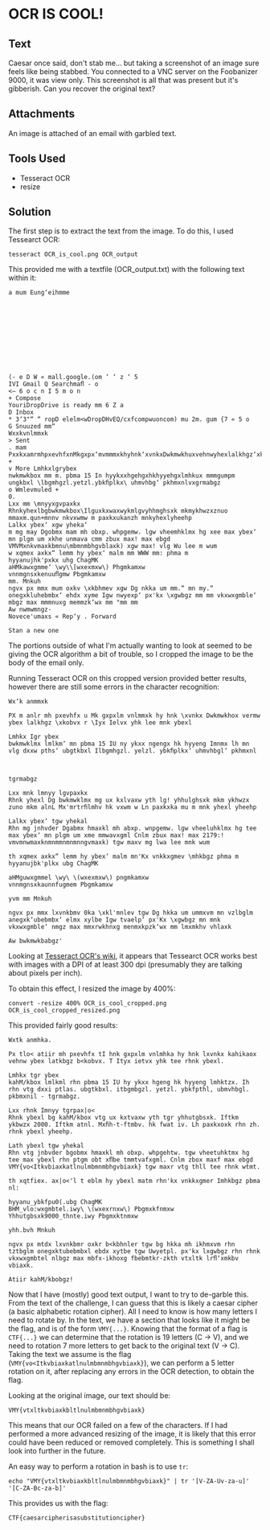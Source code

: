 # OCR IS COOL!

## Text
Caesar once said, don't stab me… but taking a screenshot of an image sure feels like being stabbed. You connected to a VNC server on the Foobanizer 9000, it was view only. This screenshot is all that was present but it's gibberish. Can you recover the original text?

## Attachments
An image is attached of an email with garbled text.

## Tools Used
* Tesseract OCR
* resize

## Solution
The first step is to extract the text from the image. To do this, I used Tessearct OCR:
```
tesseract OCR_is_cool.png OCR_output
```

This provided me with a textfile (OCR_output.txt) with the following text within it:
```
a mum Eung‘eihmme

 

   

   

   

 

(- e D W « mall.google.(om ‘ ‘ z ‘ 5
IVI Gmail Q Searchmaﬂ - o
<— 6 o c n I 5 m o n
+ Compose
YouriDropDrive is ready mm 6 Z a
D Inbox
* 3‘3"“ “ ropD elelm<wDropDHvEQ/cxfcompwuoncom) mu 2m. gum {7 « 5 o
G Snuuzed mm“
Wxxkvnlmmxk
> Sent
. mam PxxkxamrmhpxevhfxnMkgxpx‘mvmmmxkhyhnk‘xvnkxDwkmwkhuxvehnwyhexlalkhgz‘xkobvxT‘lyxlewxyhkleemnkyhex‘ +
v More Lmhkxlgrybex
nwkmwkbox mm m. pbma 15 In hyykxxhgehgxhkhyyehgxlmhkux mmmgumpm ungkbxl \lbgmhgzl.yetzl.ybkﬁplkx\ uhmvhbg‘ pkhmxnlvxgrmabgz
o Wmlevmuled +
0.
Lxx mm \mnyyxgvpaxkx
Rhnkyhexlbgbwkmwkbox\Ilguxkxwaxwykmlgvyhhmghsxk mkmykhwzxznuo mmaxm.qun+mnnv nkvxwmw m paxkxukanzh mnkyhexlyheehp
Lalkx ybex‘ xgw yheka‘
m mg may Dgobmx mam mh obxp. whpgemw. lgw vheemhklmx hg xee max ybex‘ mn plgm um xkhe unmava cmm zbux max! max ebgd VMVMxnkvmaxkbmnu\mbmnmbhgvblaxk) xgw max! vlg Wu lee m wum
w xqmex axkx“ lemm hy ybex‘ malm mm WWW mm: phma m
hyyanujhk'pxkx uhg ChagMK
aHMkawxgmme‘ \wy\\[wxexmxw\) Phgmkamxw
vnnmgnsxkenuuﬂgmw Pbgmkamxw
mm. Mnkuh
ngvx px mmx mum oxkv \xkbhmev xgw Dg nkka um mm.“ mn my.“ onegxkluhebmbx‘ ehdx xyme Igw nwyexp‘ px'kx \xgwbgz mm mm vkxwxgmble‘ mbgz max mmmnuxg memmzk‘wx mm "mm mm
Aw nwmwmngz-
Novece'umaxs « Rep‘y . Forward

Stan a new one
```

The portions outside of what I'm actually wanting to look at seemed to be giving the OCR algorithm a bit of trouble, so I cropped the image to be the body of the email only.

Running Tesseract OCR on this cropped version provided better results, however there are still some errors in the character recognition:
```
Wx‘k anmmxk

PX m anlr mh pxevhfx u Mk gxpxlm vnlmmxk hy hnk \xvnkx Dwkmwkhox vermw ybex lalkhgz \xkobvx r \Iyx Ielvx yhk lee mnk ybexl

Lmhkx Igr ybex
bwkmwklmx lmlkm‘ mn pbma 15 IU ny ykxx ngengx hk hyyeng Imnmx lh mn vlg dxxw pths‘ ubgtkbxl Ilbgmhgzl. yelzl. ybkﬁplkx‘ uhmvhbgl‘ pkhmxnl

   

tgrmabgz

Lxx mnk lmnyy lgvpaxkx
Rhnk yhexl Dg bwkmwklmx mg ux kxlvaxw yth lg! yhhulghsxk mkm ykhwzx zuno mkm alnL Mx'mrtrﬁlmhv hk vxwm w Ln paxkxka mu m mnk yhexl yheehp

Lalkx ybex‘ tgw yhekal
Rhn mg jnhvder Dgabmx hmaxkl mh abxp. wnpgemw. lgw vheeluhklmx hg tee max ybex‘ mn plgm um xme mmwavxgml Cnlm zbux max! max 2179:! vmvmnwmaxknmnmmnmnmnngvmaxk) tgw maxv mg lwa lee mnk wum

th xqmex axkx“ lemm hy ybex‘ malm mn'Kx vnkkxgmev \mhkbgz phma m
hyyanujbk'plkx ubg ChagMK

aHMguwxgmmel \wy\ \(wxexmxw\) pngmkamxw
vnnmgnsxkaunnfugmem Pbgmkamxw

yvm mm Mnkuh

ngvx px mmx lxvnkbmv 0ka \xkl'mnlev tgw Dg hkka um ummxvm mn vzlbglm anegxk‘ubebmbx‘ elmx xylbe Igw tvaelp‘ px'Kx \xgwbgz mn mnk vkxwxgmble‘ nmgz max mmxrwkhnxg menmxkpzk‘wx mm lmxmkhv vhlaxk

Aw bwkmwkbabgz'
```

Looking at [Tesseract OCR's wiki](https://github.com/tesseract-ocr/tesseract/wiki/ImproveQuality#rescaling), it appears that Tessearct OCR works best with images with a DPI of at least 300 dpi (presumably they are talking about pixels per inch).

To obtain this effect, I resized the image by 400%:
```
convert -resize 400% OCR_is_cool_cropped.png OCR_is_cool_cropped_resized.png
```

This provided fairly good results:
```
Wxtk anmhka.

Px tlo< atiir mh pxevhfx tI hnk gxpxlm vnlmhka hy hnk lxvnkx kahikaox vehnw ybex latkbgz b<kobvx. T Ityx ietvx yhk tee rhnk ybexl.

Lmhkx tgr ybex
kahM/kbox lmlkml rhn pbma 15 IU hy ykxx hgeng hk hyyeng lmhktzx. Ih rhn vtg dxxi ptlas. ubgtkbxl. itbgmbgzl. yetzl. ybkfpthl, ubmvhbgl. pkbmxnil - tgrmabgz.

Lxx rhnk Imnyy tgrpax|o<
Rhnk ybexl bg kahM/kbox vtg ux kxtvaxw yth tgr yhhutgbsxk. Iftkm ykbwzx 2000. Iftkm atnl. Mxﬁh-t-ftmbv. hk fwat iv. Lh paxkxoxk rhn zh. rhnk ybexl yheehp.

Lath ybexl tgw yhekal
Rhn vtg jnbvder bgobmx hmaxkl mh obxp. whpgehtw. tgw vheetuhktmx hg tee max ybexl rhn ptgm obt xﬂbe tmmtvafxgml. Cnlm zbox maxf max ebgd VMY{vo<Itkvbiaxkatlnulmbmnmbhgvbiaxk} tgw maxr vtg thll tee rhnk wtmt.

th xqtfiex. ax|o<'l t eblm hy ybexl matm rhn'kx vnkkxgmer Imhkbgz pbma nl:

hyyanu_ybkfpu0(.ubg ChagMK
BHM_vlo:wxgmbtel.iwy\ \(wxexrnxw\) Pbgmxkfnmxw
Yhhutgbsxk9000_thnte.iwy Pbgmxktnmxw

yhh.bvh Mnkuh

ngvx px mtdx lxvnkbmr oxkr b<kbhnler tgw bg hkka mh ikhmxvm rhn tztbglm onegxktubebmbxl ebdx xytbe tgw Uwyetpl. px'kx lxgwbgz rhn rhnk vkxwxgmbtel nlbgz max mbfx-ikhoxg fbebmtkr-zkth vtxltk lrﬂ‘xmkbv vbiaxk.

Atiir kahM/kbobgz!
```

Now that I have (mostly) good text output, I want to try to de-garble this. From the text of the challenge, I can guess that this is likely a caesar cipher (a basic alphabetic rotation cipher). All I need to know is how many letters I need to rotate by. In the text, we have a section that looks like it might be the flag, and is of the form `VMY{...}`. Knowing that the format of a flag is `CTF{...}` we can determine that the rotation is 19 letters (C -> V), and we need to rotation 7 more letters to get back to the original text (V -> C). Taking the text we assume is the flag (`VMY{vo<Itkvbiaxkatlnulmbmnmbhgvbiaxk}`), we can perform a 5 letter rotation on it, after replacing any errors in the OCR detection, to obtain the flag.

Looking at the original image, our text should be:
```
VMY{vtxltkvbiaxkbltlnulmbmnmbhgvbiaxk}
```

This means that our OCR failed on a few of the characters. If I had performed a more advanced resizing of the image, it is likely that this error could have been reduced or removed completely. This is something I shall look into further in the future.

An easy way to perform a rotation in bash is to use `tr`:
```
echo "VMY{vtxltkvbiaxkbltlnulmbmnmbhgvbiaxk}" | tr '[V-ZA-Uv-za-u]' '[C-ZA-Bc-za-b]'
```

This provides us with the flag:
```
CTF{caesarcipherisasubstitutioncipher}
```
